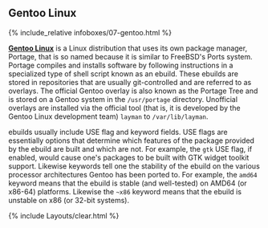 ## Gentoo Linux
{% include_relative infoboxes/07-gentoo.html %}

[**Gentoo Linux**](https://www.gentoo.org/) is a Linux distribution that uses its own package manager, Portage, that is so named because it is similar to FreeBSD's Ports system. Portage compiles and installs software by following instructions in a specialized type of shell script known as an ebuild. These ebuilds are stored in repositories that are usually git-controlled and are referred to as overlays. The official Gentoo overlay is also known as the Portage Tree and is stored on a Gentoo system in the `/usr/portage` directory. Unofficial overlays are installed via the official tool (that is, it is developed by the Gentoo Linux development team) `layman` to `/var/lib/layman`. 

ebuilds usually include USE flag and keyword fields. USE flags are essentially options that determine which features of the package provided by the ebuild are built and which are not. For example, the `gtk` USE flag, if enabled, would cause one's packages to be built with GTK widget toolkit support. Likewise keywords tell one the stability of the ebuild on the various processor architectures Gentoo has been ported to. For example, the `amd64` keyword means that the ebuild is stable (and well-tested) on AMD64 (or x86-64) platforms. Likewise the `~x86` keyword means that the ebuild is unstable on x86 (or 32-bit systems). 

{% include Layouts/clear.html %}
